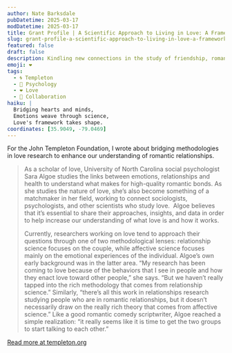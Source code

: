 ```yaml
---
author: Nate Barksdale
pubDatetime: 2025-03-17
modDatetime: 2025-03-17
title: Grant Profile | A Scientific Approach to Living in Love: A Framework for the Future
slug: grant-profile-a-scientific-approach-to-living-in-love-a-framework-for-the-future
featured: false
draft: false
description: Kindling new connections in the study of friendship, romance, and affection
emoji: ❤️
tags:
  - 🌀 Templeton
  - 🧠 Psychology
  - ❤️ Love
  - 🤝 Collaboration
haiku: |
  Bridging hearts and minds,  
  Emotions weave through science,  
  Love's framework takes shape.
coordinates: [35.9049, -79.0469]
---
```


For the John Templeton Foundation, I wrote about bridging methodologies in love research to enhance our understanding of romantic relationships.

> As a scholar of love, University of North Carolina social psychologist Sara Algoe studies the links between emotions, relationships and health to understand what makes for high-quality romantic bonds. As she studies the nature of love, she’s also become something of a matchmaker in her field, working to connect sociologists, psychologists, and other scientists who study love.  Algoe believes that it’s essential to share their approaches, insights, and data in order to help increase our understanding of what love is and how it works.
>
> Currently, researchers working on love tend to approach their questions through one of two methodological lenses: relationship science focuses on the couple, while affective science focuses mainly on the emotional experiences of the individual. Algoe’s own early background was in the latter area. “My research has been coming to love because of the behaviors that I see in people and how they enact love toward other people,” she says. “But we haven’t really tapped into the rich methodology that comes from relationship science.” Similarly, “there’s all this work in relationships research studying people who are in romantic relationships, but it doesn’t necessarily draw on the really rich theory that comes from affective science.” Like a good romantic comedy scriptwriter, Algoe reached a simple realization: “it really seems like it is time to get the two groups to start talking to each other.”

[Read more at templeton.org](https://www.templeton.org/grant/a-scientific-approach-to-living-in-love-a-framework-for-the-future)
